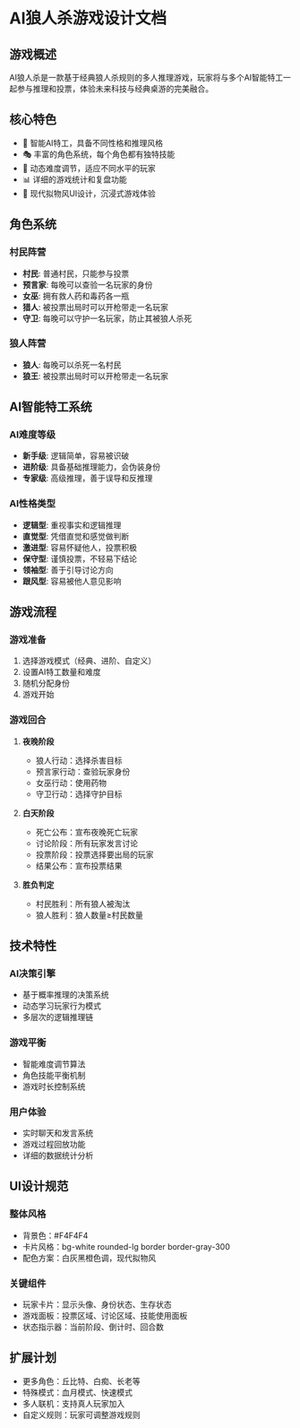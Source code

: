 # AI狼人杀游戏设计文档

## 游戏概述
AI狼人杀是一款基于经典狼人杀规则的多人推理游戏，玩家将与多个AI智能特工一起参与推理和投票，体验未来科技与经典桌游的完美融合。

## 核心特色
- 🤖 智能AI特工，具备不同性格和推理风格
- 🎭 丰富的角色系统，每个角色都有独特技能
- 🧠 动态难度调节，适应不同水平的玩家
- 📊 详细的游戏统计和复盘功能
- 🎨 现代拟物风UI设计，沉浸式游戏体验

## 角色系统

### 村民阵营
- **村民**: 普通村民，只能参与投票
- **预言家**: 每晚可以查验一名玩家的身份
- **女巫**: 拥有救人药和毒药各一瓶
- **猎人**: 被投票出局时可以开枪带走一名玩家
- **守卫**: 每晚可以守护一名玩家，防止其被狼人杀死

### 狼人阵营
- **狼人**: 每晚可以杀死一名村民
- **狼王**: 被投票出局时可以开枪带走一名玩家

## AI智能特工系统

### AI难度等级
- **新手级**: 逻辑简单，容易被识破
- **进阶级**: 具备基础推理能力，会伪装身份
- **专家级**: 高级推理，善于误导和反推理

### AI性格类型
- **逻辑型**: 重视事实和逻辑推理
- **直觉型**: 凭借直觉和感觉做判断
- **激进型**: 容易怀疑他人，投票积极
- **保守型**: 谨慎投票，不轻易下结论
- **领袖型**: 善于引导讨论方向
- **跟风型**: 容易被他人意见影响

## 游戏流程

### 游戏准备
1. 选择游戏模式（经典、进阶、自定义）
2. 设置AI特工数量和难度
3. 随机分配身份
4. 游戏开始

### 游戏回合
1. **夜晚阶段**
   - 狼人行动：选择杀害目标
   - 预言家行动：查验玩家身份
   - 女巫行动：使用药物
   - 守卫行动：选择守护目标

2. **白天阶段**
   - 死亡公布：宣布夜晚死亡玩家
   - 讨论阶段：所有玩家发言讨论
   - 投票阶段：投票选择要出局的玩家
   - 结果公布：宣布投票结果

3. **胜负判定**
   - 村民胜利：所有狼人被淘汰
   - 狼人胜利：狼人数量≥村民数量

## 技术特性

### AI决策引擎
- 基于概率推理的决策系统
- 动态学习玩家行为模式
- 多层次的逻辑推理链

### 游戏平衡
- 智能难度调节算法
- 角色技能平衡机制
- 游戏时长控制系统

### 用户体验
- 实时聊天和发言系统
- 游戏过程回放功能
- 详细的数据统计分析

## UI设计规范

### 整体风格
- 背景色：#F4F4F4
- 卡片风格：bg-white rounded-lg border border-gray-300
- 配色方案：白灰黑橙色调，现代拟物风

### 关键组件
- 玩家卡片：显示头像、身份状态、生存状态
- 游戏面板：投票区域、讨论区域、技能使用面板
- 状态指示器：当前阶段、倒计时、回合数

## 扩展计划
- 更多角色：丘比特、白痴、长老等
- 特殊模式：血月模式、快速模式
- 多人联机：支持真人玩家加入
- 自定义规则：玩家可调整游戏规则
